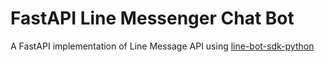 # FastAPI Line Messenger Chat Bot

A FastAPI implementation of Line Message API using [line-bot-sdk-python](https://github.com/line/line-bot-sdk-python)
